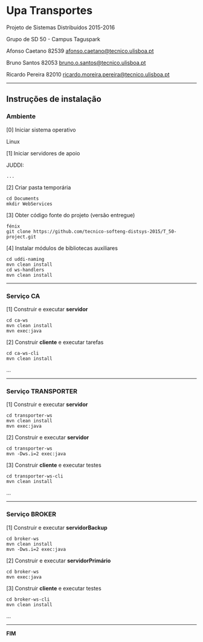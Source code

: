 # Upa Transportes

Projeto de Sistemas Distribuídos 2015-2016 

Grupo de SD 50 - Campus Taguspark

Afonso Caetano 82539 afonso.caetano@tecnico.ulisboa.pt

Bruno Santos 82053 bruno.o.santos@tecnico.ulisboa.pt

Ricardo Pereira 82010 ricardo.moreira.pereira@tecnico.ulisboa.pt

-------------------------------------------------------------------------------

## Instruções de instalação


### Ambiente

[0] Iniciar sistema operativo

Linux

[1] Iniciar servidores de apoio

JUDDI:
```
...
```


[2] Criar pasta temporária

```
cd Documents
mkdir WebServices
```


[3] Obter código fonte do projeto (versão entregue)

```
fénix
git clone https://github.com/tecnico-softeng-distsys-2015/T_50-project.git
```



[4] Instalar módulos de bibliotecas auxiliares

```
cd uddi-naming
mvn clean install
cd ws-handlers
mvn clean install
```

-------------------------------------------------------------------------------

### Serviço CA

[1] Construir e executar **servidor**

```
cd ca-ws
mvn clean install
mvn exec:java
```

[2] Construir **cliente** e executar tarefas

```
cd ca-ws-cli
mvn clean install
```

...


-------------------------------------------------------------------------------

### Serviço TRANSPORTER

[1] Construir e executar **servidor**

```
cd transporter-ws
mvn clean install
mvn exec:java
```

[2] Construir e executar **servidor**

```
cd transporter-ws
mvn -Dws.i=2 exec:java
```

[3] Construir **cliente** e executar testes

```
cd transporter-ws-cli
mvn clean install
```

...


-------------------------------------------------------------------------------

### Serviço BROKER

[1] Construir e executar **servidorBackup**

```
cd broker-ws
mvn clean install
mvn -Dws.i=2 exec:java
```

[2] Construir e executar **servidorPrimário**

```
cd broker-ws
mvn exec:java
```


[3] Construir **cliente** e executar testes

```
cd broker-ws-cli
mvn clean install
```

...

-------------------------------------------------------------------------------
**FIM**
